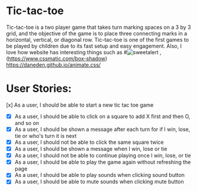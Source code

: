 # Tic-tac-toe
Tic-tac-toe is a two player game that takes turn marking spaces on a 3 by 3 grid, and the objective of the game is to place three connecting marks in a horizontal, vertical, or diagonal row. Tic-tac-toe is one of the first games to be played by children due to its fast setup and easy engagement. Also, I love how website has interesting things such as 
#![sweetalert](https://sweetalert.js.org/) , (https://www.cssmatic.com/box-shadow) https://daneden.github.io/animate.css/

# User Stories:

[x] As a user, I should be able to start a new tic tac toe game
-[x] As a user, I should be able to click on a square to add X first and then O, and so on
-[x] As a user, I should be shown a message after each turn for if I win, lose, tie or who's turn it is next
-[x] As a user, I should not be able to click the same square twice
-[x] As a user, I should be shown a message when I win, lose or tie
-[x] As a user, I should not be able to continue playing once I win, lose, or tie
-[x] As a user, I should be able to play the game again without refreshing the page
-[x] As a user, I should be able to play sounds when clicking sound button
-[x] As a user, I should be able to mute sounds when clicking mute button
